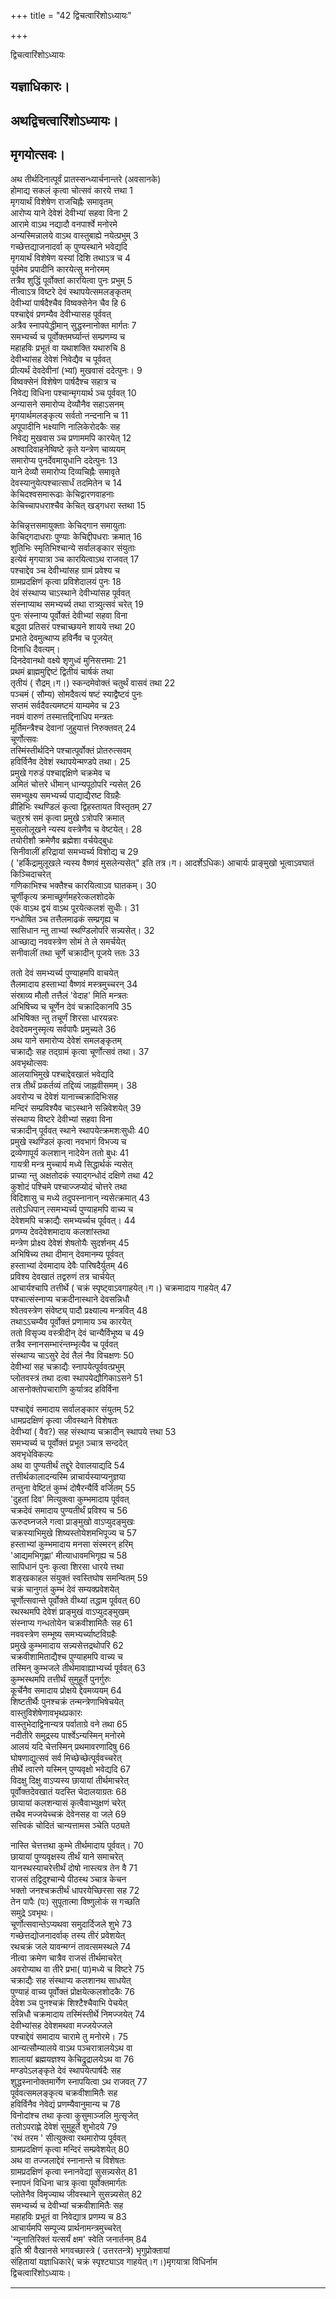 +++
title = "42 द्विचत्वारिंशोऽध्यायः"

+++





द्विचत्वारिंशोऽध्यायः  




  
यज्ञाधिकारः।  
-----------------  
अथद्विचत्वारिंशोऽध्यायः।  
-----------------------  
मृगयोत्सवः।  
------------------------  
  
अथ तीर्थदिनात्पूर्वं प्रातस्सन्ध्यार्चनान्तरे (अवसानके)  
होमाद्य सकलं कृत्वा चोत्सवं कारये त्तथा 1  
मृगयार्थं विशेषेण राजचिह्नैः समावृतम्  
आरोप्य याने देवेशं देवीभ्यां सहवा विना 2  
आरामे वाऽथ नद्यादौ वनपार्श्वे मनोरमे  
अन्यस्मिन्नालये वाऽथ वास्तुबाह्ये नयेत्प्रभुम् 3  
गच्छेत्तद्याजनादर्वा क् पुण्यस्थाने भवेद्यदि  
मृगयार्थं विशेषेण यस्यां दिशि तथाऽत्र च 4  
पूर्वमेव प्रपादीनि कारयेत्सु मनोरमम्  
तत्रैव शुद्धिं पूर्वोक्तां कारयित्वा पुनः प्रभुम् 5  
नीत्वाऽत्र विष्टरे देवं स्थापयेत्समलङ्कृतम्  
देवीभ्यां पार्षदैश्चैव विष्वक्सेनेन चैव हि 6  
पश्चाद्देवं प्रणम्यैव देवीभ्यासह पूर्ववत्  
अत्रैव स्नापयेद्धीमान् सुद्धस्नानोक्त मार्गतः 7  
समभ्यर्च्य च पूर्वोक्तमर्घ्यान्तं सम्प्रणम्य च  
महाहविः प्रभूतं वा यथाशक्ति यथारुचि 8  
देवीभ्यांसह देवेशं निवेद्यैव च पूर्ववत्  
प्रीत्यर्थं देवदेवीनां (भ्यां) मुखवासं ददेत्पुनः। 9  
विष्वक्सेनं विशेषेण पार्षदैश्च सहात्र च  
निवेद्य विधिना पश्चान्मृगयार्थ ञ्च पूर्ववत् 10  
अन्यासने समारोप्य देव्यौनैव सहाऽसनम्  
मृगयार्थमलङ्कृत्य सर्वतो नन्दनानि च 11  
अपूपादीनि भक्ष्याणि नालिकेरोदकैः सह  
निवेद्य मुखवास ञ्च प्रणाममपि कारयेत् 12  
अश्वादिवाहनेष्विष्टे कृते यन्त्रेण चाव्ययम्  
समारोप्य पुनर्देवमायुधानि ददेत्पुनः 13  
याने देव्यौ समारोप्य दिव्यचिह्नैः समावृते  
देवस्यानुयेत्पश्चात्सार्धं तदमितेन च 14  
केचिदश्वसमारूढाः केचिद्वारणवाहनाः  
केचिच्चापधराश्चैव केचित् खड्गधरा स्तथा 15  
  
  
केचिन्नृत्तसमायुक्ताः केचिद्गान समायुताः  
केचिद्गदाधराः पुण्याः केचिद्दीपधराः क्रमात् 16  
शुतिभिः स्मृतिभिश्चान्ये सर्वालङ्कार संयुताः  
इत्येवं मृगयात्रा ञ्च कारयित्वाऽथ राजवत् 17  
पश्चाद्देव ञ्च देवीभ्यांसह ग्रामं प्रवेश्य च  
ग्रामप्रदक्षिणं कृत्वा प्रविशेदालयं पुनः 18  
देवं संस्थाप्य चाऽस्थाने देवीभ्यांसह पूर्ववत्  
संस्नाप्याथ समभ्यर्च्य तथा रात्र्युत्सवं चरेत् 19  
पुनः संस्नाप्य पूर्वोक्तं देवीभ्यां सहवा विना  
बद्ध्वा प्रतिसरं पश्चाच्छयने शायये त्तथा 20  
प्रभाते देवमुत्थाप्य हविर्नैव च पूजयेत्  
दिनाधि दैवत्यम्।  
दिनदेवानथो वक्ष्ये शृणुध्वं मुनिसत्तमाः 21  
प्रथमं ब्राह्ममुद्दिष्टं द्वितीयं चार्षकं तथा  
तृतीयं ( रौद्रम्।ग।) स्कन्दमेवोक्तं चतुर्थं वासवं तथा 22  
पञ्चमं ( सौम्य) सोमदैवत्यं षष्टं स्याद्वैष्टवं पुनः  
सप्तमं सर्वदैवत्यमष्टमं याम्यमेव च 23  
नवमं वारुणं तस्मात्तद्दिनाधिप मन्त्रतः  
मूर्तिमन्त्रैश्च देवानां जुहुयात्तं निरुक्तवत् 24  
चूर्णोत्सवः  
तस्मिंस्तीर्थदिने पश्चात्पूर्वोक्तं प्रोतरुत्सवम्  
हविर्विनैव देवेशं स्थापयेन्मण्डपे तथा। 25  
प्रमुखे गरुडं पश्चाद्दक्षिणे चक्रमेव च  
अमितं चोत्तरे धीमान् धान्यपूठोपरि न्यसेत् 26  
समभ्युक्ष्य समभ्यर्च्य पाद्याद्यैरष्ट विग्रहैः  
व्रीहिभिः स्थण्डिलं कृत्वा द्विहस्तायत विस्तृतम् 27  
चतुरश्रं समं कृत्वा प्रमुखे ऽत्रोपरि क्रमात्  
मुसलोलूखने न्यस्य वस्त्रेणैव च वेष्टयेत्। 28  
तयोरीशौ क्रमेणैव ब्रह्मेशा वर्चयेद्बुधः  
सिनीवालीं हरिद्रायां समभ्यर्च्य विशोद्य च 29  
( 'हर्किद्रामुलूखले न्यस्य वैष्णवं मुसलेन्यसेत्" इति तत्र।ग। आदर्शेऽधिकः) आचार्यः प्राङ्मुखो भूत्वाऽवघातं किञ्चिदाचरेत्  
गणिकाभिश्च भक्तैश्च कारयित्वाऽव घातकम्। 30  
चूर्णीकृत्य क्रमाच्छूर्णमहरेत्कलशोदके  
एकं वाऽथ द्वयं वाऽथ पूरयेत्कलशं सुधीः। 31  
गन्धोषित ञ्च तत्तैलमाढकं सम्प्रगृह्य च  
सासिधान न्तु ताभ्यां स्थण्डिलोपरि सन्न्यसेत्। 32  
आच्छाद्य नववस्त्रेण सोमं ते ले समर्चयेत्  
सनीवालीं तथा चूर्णे चक्रादीन् पूजये त्ततः 33  
  
  
ततो देवं समभ्यर्च्य पुण्याहमपि वाचयेत्  
तैलमादाय हस्ताभ्यां वैष्णवं मस्त्रमुच्चरन् 34  
संस्राव्य मौलौ तत्तैलं 'वेदाह' मिति मन्त्रतः  
अभिषिच्य च चूर्णेन देवं चक्रादिकानपि 35  
अभिषिक्त न्तु तचूर्णं शिरसा धारयन्नरः  
देवदेवमनुस्मृत्य सर्वपापैः प्रमुच्यते 36  
अथ याने समारोप्य देवेशं समलङ्कृतम्  
चक्राद्यैः सह तद्ग्रामं कृत्वा चूर्णोत्सवं तथा। 37  
अवभृथोत्सवः  
आलयाभिमुखे पश्चाद्देवखातं भवेद्यदि  
तत्र तीर्थं प्रकर्तव्यं तद्दिव्यं जाह्नवीसमम्। 38  
अवरोप्य च देवेशं यानाच्चक्रादिभिःसह  
मन्दिरं सम्प्रविश्यैव चाऽस्थाने सन्निवेशयेत् 39  
संस्थाप्य विष्टरे देवीभ्यां सहवा विना  
चक्रादीन् पूर्ववत् स्थाने स्थापयेत्क्रमशःसुधीः 40  
प्रमुखे स्थण्डिलं कृत्वा नवभागं विभज्य च  
द्रव्येणापूर्य कलशान् नादेयेन ततो बुधः 41  
गायत्री मन्त्र मुच्चार्य मध्ये सिद्धार्थकं न्यसेत्  
प्राच्या न्तु अक्षतोदकं स्याद्गन्धोदं दक्षिणे तथा 42  
कुशोदं पश्चिमे पश्चाज्जप्योदं चोत्तरे तथा  
विदिशासु च मध्ये तदुपस्नानान् न्यसेत्क्रमात् 43  
ततोऽधिपान् त्समभ्यर्च्य पुण्याहमपि वाच्य च  
देवेशमपि चक्राद्यैः समभ्यर्च्यच पूर्ववत्। 44  
प्रणम्य देवदेवेशमादाय कलशांस्तथा  
मन्त्रेण प्रोक्ष्य देवेशं शेषतोयैः सुदर्शनम् 45  
अभिषिच्य तथा दीमान् देवमानम्य पूर्ववत्  
हस्ताभ्यां देवमादाय देवैः पारिषदैर्युतम् 46  
प्रविश्य देवखातं तद्वरुणं तत्र चार्चयेत्  
आचार्यश्चापि तत्तीर्थे ( चक्रं स्पृष्ट्वाऽवगाहयेत्।ग।) चक्रमादाय गाहयेत् 47  
पश्चात्संस्नाप्य चक्रदीनास्थाने देवसन्निधौ  
श्वेतवस्त्रेण संवेष्ट्य् पादौ प्रक्ष्याल्य मन्त्रवित् 48  
तथाऽऽचम्यैव पूर्वोक्तं प्रणामाय ञ्च कारयेत्  
ततो विसृज्य वस्त्रीदीन् देवं चान्यैर्विभूष्य च 49  
तत्रैव स्नानसम्भारंन्तम्भृत्यैव च पूर्ववत्  
संस्थाप्य चाऽसुरे देवं तैलं नैव विचक्षणः 50  
देवीभ्यां सह चक्राद्यैः स्नापयेत्पूर्ववत्प्रभुम्  
प्लोतवस्त्रं तथा दत्वा स्थापयेद्यौगिकाऽसने 51  
आसनोक्तोपचाराणि कुर्यात्रद हविर्विना  
  
  
पश्चाद्देवं समादाय सर्वालङ्कार संयुतम् 52  
धामप्रदक्षिणं कृत्वा जीवस्थाने विशेषतः  
देवीभ्यां ( वैव?) सह संस्थाप्य चक्रादीन् स्थापये त्तथा 53  
समभ्यर्च्य च पूर्वोक्तं प्रभूत ञ्चात्र सन्ददेत्  
अवभृधेविकल्पः  
अथ वा पुण्यतीर्थं तद्दूरे देवालयाद्यदि 54  
तत्तीर्थकालादन्यस्मि न्नाचार्यस्याप्यनुज्ञया  
तन्तुना वेष्टितं कुम्भं दोषैरन्यैर्वि वर्जितम् 55  
'दुहतां दिव' मित्युक्त्वा कुम्भमादाय पूर्ववत्  
चक्रदेवं समादाय पुण्यतीर्थं प्रविश्य च 56  
ऊरुदघ्नजले गत्वा प्राङ्मुखो वाऽप्युदङ्मुखः  
चक्रस्याभिमुखे शिष्यस्तोयेशमभिपूज्य च 57  
हस्ताभ्यां कुम्भमादाय मनसा संस्मरन् हरिम्  
'आद्यमभिगृह्णा' मीत्याधावमभिगृह्य च 58  
सापिधानं पुनः कृत्वा शिरसा धारये त्तथा  
शङ्खकाहल संयुक्तं स्वस्तिघोष समन्वितम् 59  
चक्रं चानुगतं कुम्भं देवं सम्यक्प्रवेशयेत्  
चूर्णोत्सवान्ते पूर्वोक्ते वीथ्यां तद्धाम पूर्ववत् 60  
रथस्थमपि देवेशं प्राङ्मुखं वाऽप्युदङ्मुखम्  
संस्नाप्य गन्धतोयेन चक्रवीशामितैः सह 61  
नववस्त्रेण सम्भूष्य समभ्यर्च्याष्टविग्रहैः  
प्रमुखे कुम्भमादाय सन्न्यसेत्तद्रथोपरि 62  
चक्रवीशामिताद्यैश्च पुण्याहमपि वाच्य च  
तस्मिन् कुम्भजले तीर्थमावाह्याभ्यर्च्य पूर्ववत् 63  
कुम्भस्थमपि तत्तीर्थं सुमुहूर्ते पुनर्गुरुः  
कूर्चेनैव समादाय प्रोक्षये द्देवमव्ययम् 64  
शिष्टतीर्थैः पुनश्चक्रं तन्मन्त्रेणाभिषेचयेत्  
वास्तुविशेषेणावभृथप्रकारः  
वास्तुभेदाद्विनान्यत्र पर्वाताग्रे वने तथा 65  
नदीतीरे समुद्रस्य पार्श्वेऽन्यस्मिन् मनोरमे  
आलयं यदि चेत्तस्मिन् प्रथमावरणादिषु 66  
घोषणाद्युत्सवं सर्व मिच्छेच्छेत्पूर्ववच्चरेत्  
तीर्थे त्वारणे यस्मिन् पुण्यवृक्षो भवेद्यदि 67  
विदक्षु दिक्षु वाऽप्यस्य छायायां तीर्थमाचरेत्  
पूर्वोक्तदेवखातं यदस्ति चेदालयाग्रतः 68  
छायायां कलशन्यासं कृत्वैवाभ्युक्षणं चरेत्  
तथैव मज्जयेच्चक्रं देवेनसह वा जले 69  
सत्त्विकं चोदितं चान्यत्तामस ञ्चेति पठ्यते  
  
  
नास्ति चेत्तत्तथा कुम्भे तीर्थमादाय पूर्ववत्। 70  
छायायां पुण्यवृक्षस्य तीर्थं याने समाचरेत्  
यानस्थस्याचरेत्तीर्थं दोषो नास्त्यत्र तेन वै 71  
राजसं तद्विदुश्चान्ये पीठस्थ ञ्चात्र केचन  
भक्तो जनश्चक्रतीर्थं धापरयेच्छिरसा सह 72  
तेन पापैः (पः) सुपूतात्मा विष्णुलोकं स गच्छति  
समुद्रे ऽवभृथः।  
चूर्णोत्सवान्तेऽप्यथवा समुदार्दिजले शुभे 73  
गच्छेत्तद्योजनादर्वाक् तस्य तीरं प्रवेशयेत्  
रथचक्रं जले यावन्मग्नं तावत्समस्थले 74  
नीत्वा क्रमेण चात्रैव राजसं तीर्थमाचरेत्  
अवरोप्याथ वा तीरे प्रभा( पा)मध्ये च विष्टरे 75  
चक्राद्यैः सह संस्थाप्य कलशानथ साधयेत्  
पुण्याहं वाच्य पूर्वोक्तं प्रोक्षयेत्कलशोदकैः 76  
देवेश ञ्च पुनश्चक्रं शिश्टैश्चैवाभि पेचयेत्  
सन्निधौ चक्रमादाय तस्मिंस्तीर्थे निमज्जयेत् 74  
देवीभ्यांसह देवेशमथवा मज्जयेज्जले  
पश्चाद्देवं समादाय चारामे तु मनोरमे। 75  
आन्यत्सौम्यालये वाऽथ पञ्चरात्रालयेऽथ वा  
शालायां ब्रह्मयज्ञश्य केचिद्रुद्रालयेऽथ वा 76  
मण्डपेऽलङ्कृते देवं स्थापयेत्पार्षदैः सह  
शुद्धस्नानोक्तमार्गेण स्नापयित्वा ऽथ राजवत् 77  
पूर्ववत्समलङ्कृत्य चक्रवीशामितैः सह  
हविर्विनैव नेवेद्यं प्रणम्यैवानुमान्य च 78  
विनोदांश्च तथा कृत्वा कुसुमाञ्जलि मुत्सृजेत्  
ततोऽपराह्णे देवेशं सुमुहूर्ते शुभोदये 79  
'रथं तरम ' सीत्युक्त्वा रथमारोप्य पूर्ववत्  
ग्रामप्रदक्षिणं कृत्वा मन्दिरं सम्प्रवेशयेत् 80  
अथ वा तज्जलाद्देवं स्नानान्ते च विशेषतः  
ग्रामप्रदक्षिणं कृत्वा स्नानवेद्यां सुसन्न्यसेत् 81  
स्नापनं विधिना चात्र कृत्वा पूर्वोक्तमार्गतः  
प्लोतेनैव विमृज्याथ जीवस्थाने सुसन्न्यसेत् 82  
समभ्यर्च्य च देवीभ्यां चक्रवीशामितैः सह  
महाहविः प्रभूतं वा निवेद्यात्र प्रणम्य च 83  
आचार्यमपि सम्पूज्य प्रार्थनामन्त्रमुच्चरेत्  
'न्यूनातिरिक्तं यत्सर्यं क्षम' स्वेति जनार्तनम् 84  
इति श्री वैखानसे भगवच्छास्त्रे ( उत्तरतन्त्रे) भृगुप्रोक्तायां  
संहितायां यज्ञाधिकारे( चक्रं स्पृश्ट्याऽव गाहयेत्।ग।)मृगयात्रा विधिर्नाम  
द्विचत्वारिंशोऽध्यायः।  


_________


